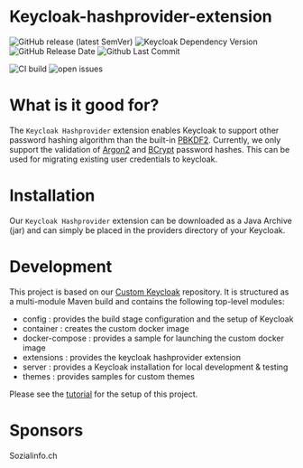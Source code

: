 Keycloak-hashprovider-extension
===============

![GitHub release (latest SemVer)](https://img.shields.io/github/v/release/inventage/keycloak-password-hashprovider-extension?sort=semver)
![Keycloak Dependency Version](https://img.shields.io/badge/Keycloak-21.1.1-blue)
![GitHub Release Date](https://img.shields.io/github/release-date-pre/inventage/keycloak-password-hashprovider-extension)
![Github Last Commit](https://img.shields.io/github/last-commit/inventage/keycloak-password-hashprovider-extension)

![CI build](https://github.com/inventage/keycloak-password-hashprovider-extension/actions/workflows/build-pipeline.yml/badge.svg)
![open issues](https://img.shields.io/github/issues/inventage/keycloak-password-hashprovider-extension)

# What is it good for?
The `Keycloak Hashprovider` extension enables Keycloak to support other password hashing algorithm than the built-in [PBKDF2](https://www.keycloak.org/docs/21.1.1/server_admin/#password-policy-types).
Currently, we only support the validation of [Argon2](https://en.wikipedia.org/wiki/Argon2) and [BCrypt](https://en.wikipedia.org/wiki/Bcrypt) password hashes. This can be used for migrating existing user credentials to keycloak.

# Installation
Our `Keycloak Hashprovider` extension can be downloaded as a Java Archive (jar) and can simply be placed in the providers directory of your Keycloak. 

# Development
This project is based on our [Custom Keycloak](https://github.com/inventage/keycloak-custom) repository. It is structured as a multi-module Maven build and contains the following top-level modules:
- config  : provides the build stage configuration and the setup of Keycloak
- container : creates the custom docker image
- docker-compose : provides a sample for launching the custom docker image
- extensions : provides the keycloak hashprovider extension
- server : provides a Keycloak installation for local development & testing
- themes : provides samples for custom themes

Please see the [tutorial](https://keycloak.ch/keycloak-tutorials/tutorial-custom-keycloak/) for the setup of this project.

# Sponsors
Sozialinfo.ch
